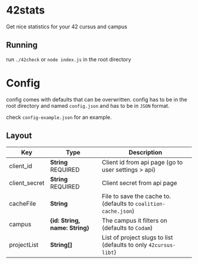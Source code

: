 # 42stats

Get nice statistics for your 42 cursus and campus

## Running
run `./42check` or `node index.js` in the root directory

# Config

config comes with defaults that can be overwritten.
config has to be in the root directory and named `config.json` and has to be in `JSON` format.

check `config-example.json` for an example.

## Layout

| Key           | Type                           | Description                                                      |
| ------------- | ------------------------------ | ---------------------------------------------------------------- |
| client_id     | **String** REQUIRED            | Client id from api page (go to user settings > api)              |
| client_secret | **String** REQUIRED            | Client secret from api page                                      |
| cacheFile     | **String**                     | File to save the cache to. (defaults to `coalition-cache.json`)  |
| campus        | **{id: String, name: String}** | The campus it filters on (defaults to `Codam`)                   |
| projectList   | **String[]**                   | List of project slugs to list (defaults to only `42cursus-libt`) |
